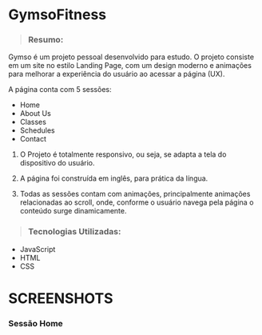 # GymsoFitness

> ### Resumo: 
Gymso é um projeto pessoal desenvolvido para estudo. O projeto consiste em um site no estilo Landing Page, com um design moderno e animações para melhorar a experiência do usuário ao acessar a página (UX).

A página conta com 5 sessões:

<ul>
  <li>Home</li>
  <li>About Us</li>
  <li>Classes</li>
  <li>Schedules</li>
  <li>Contact</li>
</ul>



1) O Projeto é totalmente responsivo, ou seja, se adapta a tela do dispositivo do usuário.

2) A página foi construída em inglês, para prática da língua.

3) Todas as sessões contam com animações, principalmente animações relacionadas ao scroll, onde, conforme o usuário navega pela página o conteúdo surge dinamicamente.
>### Tecnologias Utilizadas:

<ul>
<li>JavaScript</li>
<li>HTML</li>
<li>CSS</li>
</ul>

# SCREENSHOTS

### Sessão Home
